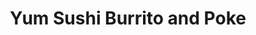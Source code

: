 ---
layout: place
title: "Yum Sushi Burrito and Poke"
permalink: /south-carolina/duncan/yum-sushi-burrito-and-poke.html
stateAbbr: SC
stateName: South Carolina
cityName: Duncan
seo:
  name: "Yum Sushi Burrito and Poke"
  type: Restaurant
  links: https://www.yumpokespot.com/
description: "Yum Sushi Burrito and Poke serves delicious sushi in Duncan, South Carolina. Try fresh Japanese dishes for a great dining experience. "
place_id: ChIJCZ_MV3qDV4gRtPIQ2Wk79mY
photos:
  - name: >-
      places/ChIJCZ_MV3qDV4gRtPIQ2Wk79mY/photos/AeeoHcLPEhIrLUd6eFvAjNHEFc33JTWgbj04SlvwDONNe27jVeg8h6c4q-87E5ZKiKQls4boXVHQspVu6T6bveMpLtgzqtJjMFTp5bqoCmcC0WH1c03OfTSr3p70q6pUxzQxQptxGK1hki315uLqqrCMxfIXMen4zNerimAEHUqxtNcub8SGU9QNaYO3aohMcL6EaPdzaCgGDr3VNUl-gDqMx39Nv59SYFKwNpoeROrtdWF5yGFVh-9W58lw9XyqUF9TGC5RmhkP7zQongG3HdlFXIrYW2r_rV8D8pfepScVN_oHcpYe-5flTzgKzfM1IEvRWvQByvYPkb70p5S4gOI6ujgraioRVKpmd38nfI2r-XXyqF76WbwAIp9uvlFXLYlE7sgpmApL0M8TvJ_J9iCPqynymreYUvM8e39HvjnzcSW3i45e
    widthPx: 2778
    heightPx: 3704
    authorAttributions:
      - displayName: chris morton
        uri: https://maps.google.com/maps/contrib/115751906322726030668
        photoUri: >-
          https://lh3.googleusercontent.com/a-/ALV-UjXmpJOwHPoikahTHvUKPvwNUnSUA6Thc5kGufpdnnFwxT-0SadD=s100-p-k-no-mo
    flagContentUri: >-
      https://www.google.com/local/imagery/report/?cb_client=maps_api_places.places_api&image_key=!1e10!2sCIHM0ogKEICAgICTh-ejugE&hl=en-US
    googleMapsUri: >-
      https://www.google.com/maps/place//data=!3m4!1e2!3m2!1sCIHM0ogKEICAgICTh-ejugE!2e10!4m2!3m1!1s0x8857837a57cc9f09:0x66f63b69d910f2b4
  - name: >-
      places/ChIJCZ_MV3qDV4gRtPIQ2Wk79mY/photos/AeeoHcLZrYQsjfVUlqxz6srpAhpnFYKbfDk_zQnqIh_23ZVk4GqcELT8dqpb3jo8teDymz9jutLOTG89x8WGVxnxhf0unsBbOrQDiqAH1fZ_fybB9kZqzhlIOgn_1oIBcy4HkRWYeQ0TVrJVAaRGs81z7V26na2Y06KF279UsPlt50ulg2ly_TpOtW2DXaslYifolSrR_02WldBmRdYkLi0fUhs9nxtrSLEAdHa1DLQENh8CHr8JL1rF5d4CXZcbz0I4WPEBa0Vclxo20-7tikp7AciHoFfC4JZ4cH1t_SgPzlB78gNvgRRlxnEIAwqCVWmXbmJPh4Gu8lrzzPpQnBwi4waY3WJOR84iXZGk_XDWFKWaxFylK645EY0DyjcgaXrpTSIEjS2hW2-2i5EP78pfyBHgPOYVvZJXcn2Sk5420Pk
    widthPx: 3000
    heightPx: 4000
    authorAttributions:
      - displayName: Elisabel Hernandez
        uri: https://maps.google.com/maps/contrib/108346603984104503558
        photoUri: >-
          https://lh3.googleusercontent.com/a/ACg8ocLKzj-vKInuAHOAX0fc8qI173QPoWotYw4FVHSPAoNL5VLSmprH=s100-p-k-no-mo
    flagContentUri: >-
      https://www.google.com/local/imagery/report/?cb_client=maps_api_places.places_api&image_key=!1e10!2sCIHM0ogKEICAgIDu7ZSLKg&hl=en-US
    googleMapsUri: >-
      https://www.google.com/maps/place//data=!3m4!1e2!3m2!1sCIHM0ogKEICAgIDu7ZSLKg!2e10!4m2!3m1!1s0x8857837a57cc9f09:0x66f63b69d910f2b4
  - name: >-
      places/ChIJCZ_MV3qDV4gRtPIQ2Wk79mY/photos/AeeoHcLGa_fnLH_XuF91SIlWhAWwu39KiJ_dkt2ALI-dosXUp72CoxnZbgpVCnGlIkzpMZ0v3SW1fWpaAxvXFFumLwM0bR05bBVmzcYG6M7kUhrzxdhoGNOaauC5_jpYvUf7Lvr71EHlo6JuLx-rzlLK6y_gh1FbEF9PTS8rslZRDTcHKQ0lJhSFBhNqxEf5jPaIqpBToPreUtCBVsH4obLUkla0Peu-VqloMMxv4JG9q9vfReGJ0tKDoKmnoIWHJGR6cU4-3sui3dzGD8KJAMJMsWv_VKxhcmxPYh-2FKiSN2XKDw
    widthPx: 3024
    heightPx: 4032
    authorAttributions:
      - displayName: Yum Sushi Burrito and Poke
        uri: https://maps.google.com/maps/contrib/116218050312635168785
        photoUri: >-
          https://lh3.googleusercontent.com/a-/ALV-UjUerj_UWcbx11a1mEY9k-hFSG1lz9MELhNOVpeVBR-Bug7YJng=s100-p-k-no-mo
    flagContentUri: >-
      https://www.google.com/local/imagery/report/?cb_client=maps_api_places.places_api&image_key=!1e10!2sAF1QipNR0Uusq8wF8ZM4Hq6b6AzFyzjZgf9baGzDxot-&hl=en-US
    googleMapsUri: >-
      https://www.google.com/maps/place//data=!3m4!1e2!3m2!1sAF1QipNR0Uusq8wF8ZM4Hq6b6AzFyzjZgf9baGzDxot-!2e10!4m2!3m1!1s0x8857837a57cc9f09:0x66f63b69d910f2b4
  - name: >-
      places/ChIJCZ_MV3qDV4gRtPIQ2Wk79mY/photos/AeeoHcKEDT1fR5gnwgiEL4ogcxGWiry5XyDWB-e0e48YkEYNEEQN1CkgUFi_0zVi1rZERlK7IFWg88YCOtQ09sx0uTASGRdx-ZsdwSeC_RpXtK3a9fDpW9Cc4KY7Gbsk2056JfHTtM2zcHQ-6fQOZoVdLnv8erK9IbmfbO8IIHcTC1d3xA7AqmXxuKi-VEpUSqIgx6jv6j8jWwI6taX3BNdZuB6BJEXE-U4psu6JXafVe3oQ_PtXjIkBfUOqvaC7ZnPN1Sh07r2Viw4qnxOiy_32NTIeeHf3AnaQf8GQnb7kN-G7q_FpzfN4g4n3f1-3PoCWdW0apIiFHDVHVg8LGNjIWI3hugFm4dANRNBr4kiF_RIaCsm0Ncn-Q4miSFKNXhYETGeptzIbggl27VEu54gwJyqAbs_sRMZMcNTfeiaaRxiwD6M
    widthPx: 2590
    heightPx: 3454
    authorAttributions:
      - displayName: chris morton
        uri: https://maps.google.com/maps/contrib/115751906322726030668
        photoUri: >-
          https://lh3.googleusercontent.com/a-/ALV-UjXmpJOwHPoikahTHvUKPvwNUnSUA6Thc5kGufpdnnFwxT-0SadD=s100-p-k-no-mo
    flagContentUri: >-
      https://www.google.com/local/imagery/report/?cb_client=maps_api_places.places_api&image_key=!1e10!2sCIHM0ogKEICAgICTh-ejhgE&hl=en-US
    googleMapsUri: >-
      https://www.google.com/maps/place//data=!3m4!1e2!3m2!1sCIHM0ogKEICAgICTh-ejhgE!2e10!4m2!3m1!1s0x8857837a57cc9f09:0x66f63b69d910f2b4
  - name: >-
      places/ChIJCZ_MV3qDV4gRtPIQ2Wk79mY/photos/AeeoHcKP1Gj_Cr8Ew-frkDAd8VlLuj84qNLFFYZXEjrG1T8ME3MMpoX3HSywA8bs9c5PUPGgJqbyg3mt0HrVoFtlaO5oC3YYvr9RG3jFASTSuZWHeDoR5-PxgLchWtvuWnuKsk2allcqb90CDMsVDgPfbbpFuL9jB5kxjDxqO58g54NBkn-L40LweSpK9THg_hxG3uHGKrkUK4xwg6nlFnnpozMP1tp9fqLjfutxtX7Tam7tTG-nDRGrBrHsoeHCSBRzwqKSibfh5qwM_Zz3w6s4xbyBAEfdNibyevEg1wf7oZh_i5rpgR987_T3VncBKMS113gi2O3oZTwgq-Q7ZzSk8TKYxFCYg0HhlHJOkk3RbyzxvGPciZMfUyxtK4qIt3FxXAB3AsayfrTscxdlEuMNd-ys1K0V0gzLr_AD4ELvGMkYWcKN
    widthPx: 3000
    heightPx: 4000
    authorAttributions:
      - displayName: brandon miller
        uri: https://maps.google.com/maps/contrib/107325716721879537930
        photoUri: >-
          https://lh3.googleusercontent.com/a-/ALV-UjU7gkSYZM_y_Ps3vq5qkh9PK9WZ4puPQOA-h6CzE3ie6q8Hu-Q=s100-p-k-no-mo
    flagContentUri: >-
      https://www.google.com/local/imagery/report/?cb_client=maps_api_places.places_api&image_key=!1e10!2sCIHM0ogKEICAgIDj29_DtwE&hl=en-US
    googleMapsUri: >-
      https://www.google.com/maps/place//data=!3m4!1e2!3m2!1sCIHM0ogKEICAgIDj29_DtwE!2e10!4m2!3m1!1s0x8857837a57cc9f09:0x66f63b69d910f2b4
  - name: >-
      places/ChIJCZ_MV3qDV4gRtPIQ2Wk79mY/photos/AeeoHcLqEOHY61_FsrLBiGA4PJC7veE4u_NPBJklwSdbiLJWEjRFsLafBxaPQhG_hda7I0orQFf290oI8OeXvRo56o-JYJv3AgrZOl2QN1tRc5mPsvQ0mcPy9fu-FrT62KU0E4h1OkU2xDO168EpC_Y9N2YGCo7HLfiNBTal6elmv3JZ8HP5TbT7NbvZpyoCot-fzmmj3y9b6Gz9VGo7aS3-sJoHo-s6GwVD3_DHsSsYMnUj-0UmGfIm3pDxLHnpg71k-R-RbsOCmMdOnfvUefxiff7ofa7TXRB87LtQcKqYZdm0K12z_nr4wwfC_RKGYmVVfiQbJVrHddnYa9g7LfsrG_tjsmoMd_-E_9uSLRavL9iV1gqa4uIue9GKDN7wyplGGiI3nnJyFXXs0jJlsZ3IN91l4vzORS7xWpv59HAWV9AnDgtu
    widthPx: 4000
    heightPx: 3000
    authorAttributions:
      - displayName: Sterling Warmack
        uri: https://maps.google.com/maps/contrib/115464167248536473780
        photoUri: >-
          https://lh3.googleusercontent.com/a-/ALV-UjU62rCkmRfQ7CXtU8EW__kjBZ7LBxAijHM0MCh3R8V6WlYjEx8zMg=s100-p-k-no-mo
    flagContentUri: >-
      https://www.google.com/local/imagery/report/?cb_client=maps_api_places.places_api&image_key=!1e10!2sCIHM0ogKEICAgIDu_5nutAE&hl=en-US
    googleMapsUri: >-
      https://www.google.com/maps/place//data=!3m4!1e2!3m2!1sCIHM0ogKEICAgIDu_5nutAE!2e10!4m2!3m1!1s0x8857837a57cc9f09:0x66f63b69d910f2b4
  - name: >-
      places/ChIJCZ_MV3qDV4gRtPIQ2Wk79mY/photos/AeeoHcLvleGOcmEOA0b3gmzBv5oBk5LvgWrl-WG2bAKomXjzowKLDT1qowgj-QO6uvz6X9-Z1C3BgmIf3Eo-_mne22KZruw3Dzl-Z2dKUMfiTThy65275Pk29Z2xDCfFZczuGKORkXygEWPlsIJfLzyll_v11oYDHEAfQXoFeXa3pkdTd1D93Ns1UbZ0Q9C1ZMxKM71Tk_WORF-E-B9JqiojGZFPKXEzjbetABU86j2gytkB6V1PMg3uzpoQ8zJst8plC0mqA-88PKLU2N2O8-I-yFjiiNl8L8hxk0Vb2XHnoiVE9Bl_-wdodlsPD4s8g_G6ml0s_GMtForTYnUJAhFUA-bjoz3pQsv0qnA5CykaKE41arNpP0jFdIUVlfD2R4Dg9EfoKoyYmert7JqJKh6qBbvUrOHvNkncR1NY1JVZTKm691U
    widthPx: 3024
    heightPx: 4032
    authorAttributions:
      - displayName: Angela Frick
        uri: https://maps.google.com/maps/contrib/108149228594208360520
        photoUri: >-
          https://lh3.googleusercontent.com/a/ACg8ocKn7UHeg9VwwjOjJM2vVRknufTgtTq7Za-d9qEzg1jNbaXMTA=s100-p-k-no-mo
    flagContentUri: >-
      https://www.google.com/local/imagery/report/?cb_client=maps_api_places.places_api&image_key=!1e10!2sCIHM0ogKEICAgIC-4LPZ6AE&hl=en-US
    googleMapsUri: >-
      https://www.google.com/maps/place//data=!3m4!1e2!3m2!1sCIHM0ogKEICAgIC-4LPZ6AE!2e10!4m2!3m1!1s0x8857837a57cc9f09:0x66f63b69d910f2b4
  - name: >-
      places/ChIJCZ_MV3qDV4gRtPIQ2Wk79mY/photos/AeeoHcLECDil2kfcgCpdVNe3eha5ANwKj4Kux23ld8IiHNalgTQOG43vDFL6DI8uCP__dw19Gf-kXaGbB4jlY8KevQBq6efJRaoy35SbgMTGhWWAyau2P9_fHR6mMctFwswZdwfBaR4CKxVyf51E2XDVw-7Ye5D1tP6g27yXJnQ1UuS0Qmpg7yYFUFZjeRLyF8UJ3-ljTso2g8wRUSjKPdjS26fDdLYCr3RjMLCxKdNrmAFQ39MfAMtpIfVjJkdD81vFrM-3lsUaaCO-yEN6A4ALQ2dmbIeFViKEE2JlDilVrwWOuY5XWCVhfNxhCGrkdMK9OoHnYQTp_VJdHhv9eq3pvKCopV7xRzx5eeo3BMLjn9idYfaf4GeTfrdZjh0bwqxnzVNCecv8ABese9he9MbdeKY5Tg_b31S_N7dBF7pfb_SuRg
    widthPx: 4000
    heightPx: 3000
    authorAttributions:
      - displayName: Sterling Warmack
        uri: https://maps.google.com/maps/contrib/115464167248536473780
        photoUri: >-
          https://lh3.googleusercontent.com/a-/ALV-UjU62rCkmRfQ7CXtU8EW__kjBZ7LBxAijHM0MCh3R8V6WlYjEx8zMg=s100-p-k-no-mo
    flagContentUri: >-
      https://www.google.com/local/imagery/report/?cb_client=maps_api_places.places_api&image_key=!1e10!2sCIHM0ogKEICAgIDu_5nuFA&hl=en-US
    googleMapsUri: >-
      https://www.google.com/maps/place//data=!3m4!1e2!3m2!1sCIHM0ogKEICAgIDu_5nuFA!2e10!4m2!3m1!1s0x8857837a57cc9f09:0x66f63b69d910f2b4
  - name: >-
      places/ChIJCZ_MV3qDV4gRtPIQ2Wk79mY/photos/AeeoHcJ_o8CqhX8cUwysZ_ikgEl7sGyftclmAorjSFe-bz-iS-BrzrcNCWtXPI5nv6K1k3pSfFR-xHx8oi9PeGkl4MEjbyw9mqgh7dwfVLsfQIes2iCDUTkd7Sn4Jb-U2YknqhhKi_Uhfo-XiVGczSMr20QFWe-PxOJsVsDO_wcuIZR7B5j_1J5VcJBAcTXm2tsVe8PUUC1oBtkbUdXsEbyYtQaZR4I1XHktG7_nH6Qc9apw8tKDgcjGekLrQUdN2xZOu2WRHA2_ciuNoCBIzJtSSf2QdQXb21SJxRhnDYr7JpQXkCqr9V73Ojw14rJJdIcCHc3lPf-fqwKraD5kPYF5f1jnXCi07jqpQ8JZHuELbb5AyCJlVC8BWg53MuHhWPyAdK95-Zrd8Wh4KKE_XrYXLDB6kfkTvfq0NOjVzweX1Y9Rfw
    widthPx: 3024
    heightPx: 4032
    authorAttributions:
      - displayName: Seth Tanner
        uri: https://maps.google.com/maps/contrib/106582761994232674621
        photoUri: >-
          https://lh3.googleusercontent.com/a/ACg8ocKd5W2cv1mdMUHGPbEE7J9eAWIFb_yVdL8uo_GHfhcfkmPmTA=s100-p-k-no-mo
    flagContentUri: >-
      https://www.google.com/local/imagery/report/?cb_client=maps_api_places.places_api&image_key=!1e10!2sCIHM0ogKEICAgICu9eyKCA&hl=en-US
    googleMapsUri: >-
      https://www.google.com/maps/place//data=!3m4!1e2!3m2!1sCIHM0ogKEICAgICu9eyKCA!2e10!4m2!3m1!1s0x8857837a57cc9f09:0x66f63b69d910f2b4
  - name: >-
      places/ChIJCZ_MV3qDV4gRtPIQ2Wk79mY/photos/AeeoHcKssyl4Zgv_6dOy4UJT4Oh4nlUDgulk7al7lzGzUWP0a3W2fXAOF2Ew8PXt6iP8bZUcJLRzmKhETgRkGBGwIrpKVPXysjXmnCbpQHuTjYVKrH7uRCgjUOw47VAQ9H3y5Va-vhdhiNWSYCcbC2H0GWm5cJOKYX1zpFWue5FPUpXabeppQEa7hfhqDfMVqT0pNK9QyHk0FLpEKhhH0VUZKWghzsCsR0Xh84tqPhx3qBS2H6QUmNI1aFklXS3h-yOqBIv2q-DO8RfsGYH-83pHs-seRWUFA-ywoFDM5jjhIVo2B-B82G0RI8CR9woI-0YaB1xqHl1GPW-5oKBCOz2qR6_8ffjoluZQ2h-qgTfG8LEkQlSvqjpBUFphKG9w4O2lgOWELMaJ_HaNCcnwv-qbiKv4s1e7Ir7C2q3tE0hx49q3Jg
    widthPx: 4032
    heightPx: 3024
    authorAttributions:
      - displayName: David Tovmassian
        uri: https://maps.google.com/maps/contrib/107158979605946772405
        photoUri: >-
          https://lh3.googleusercontent.com/a/ACg8ocL8M-7Kuaa5C5qC6ZiLlZIXJ6bUYNgqwRNCZEjQtWKT3DQE5g=s100-p-k-no-mo
    flagContentUri: >-
      https://www.google.com/local/imagery/report/?cb_client=maps_api_places.places_api&image_key=!1e10!2sCIHM0ogKEICAgMCItObCbw&hl=en-US
    googleMapsUri: >-
      https://www.google.com/maps/place//data=!3m4!1e2!3m2!1sCIHM0ogKEICAgMCItObCbw!2e10!4m2!3m1!1s0x8857837a57cc9f09:0x66f63b69d910f2b4
address: 1675 E Main St suite b, Duncan, SC 29334, USA
street: 1675 E Main St suite b
city: Duncan
state: SC
zip: '29334'
country: USA
neighborhood: null
latitude: '34.904253'
longitude: '-82.097437'
accessibility_options:
  wheelchairAccessibleParking: true
  wheelchairAccessibleEntrance: true
  wheelchairAccessibleRestroom: true
  wheelchairAccessibleSeating: true
business_status: OPERATIONAL
name: Yum Sushi Burrito and Poke
google_maps_links:
  directionsUri: >-
    https://www.google.com/maps/dir//''/data=!4m7!4m6!1m1!4e2!1m2!1m1!1s0x8857837a57cc9f09:0x66f63b69d910f2b4!3e0
  placeUri: https://maps.google.com/?cid=7419182761938842292
  writeAReviewUri: >-
    https://www.google.com/maps/place//data=!4m3!3m2!1s0x8857837a57cc9f09:0x66f63b69d910f2b4!12e1
  reviewsUri: >-
    https://www.google.com/maps/place//data=!4m4!3m3!1s0x8857837a57cc9f09:0x66f63b69d910f2b4!9m1!1b1
  photosUri: >-
    https://www.google.com/maps/place//data=!4m3!3m2!1s0x8857837a57cc9f09:0x66f63b69d910f2b4!10e5
primary_type: American Restaurant
opening_hours:
  regular: null
  current: null
secondary_opening_hours:
  regular:
    weekdayDescriptions: null
    type: null
  current:
    weekdayDescriptions: null
    type: null
phone: (864) 336-5600
price_level: null
price_range: $10 &ndash; $20
rating: '4.7'
rating_count: 73
website: https://www.yumpokespot.com/
reviews: null
parking_options: null
payment_options: null
allow_dogs: null
curbside_pickup: null
delivery: null
dine_in: null
good_for_children: null
good_for_groups: null
good_for_sports: null
live_music: null
menu_for_children: null
outdoor_seating: null
reservable: null
restroom: null
serves_beer: null
serves_breakfast: null
serves_brunch: null
serves_cocktails: null
serves_coffee: null
serves_dinner: null
serves_dessert: null
serves_lunch: null
serves_vegetarian_food: null
serves_wine: null
takeout: null
summary: null

---
